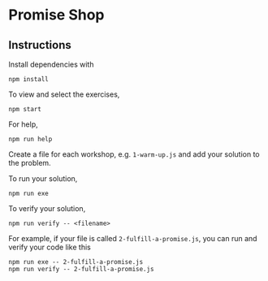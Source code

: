 # Promise Shop

## Instructions

Install dependencies with

```
npm install
```

To view and select the exercises,

```
npm start
```

For help,

```
npm run help
```

Create a file for each workshop, e.g. `1-warm-up.js` and add your solution to the problem.

To run your solution,

```
npm run exe
```

To verify your solution,

```
npm run verify -- <filename>
```

For example, if your file is called `2-fulfill-a-promise.js`, you can run and verify your code like this

```
npm run exe -- 2-fulfill-a-promise.js
npm run verify -- 2-fulfill-a-promise.js
```
